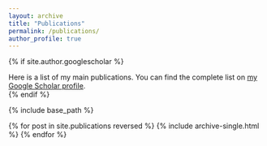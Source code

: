 ```yaml
---
layout: archive
title: "Publications"
permalink: /publications/
author_profile: true
---
```


{% if site.author.googlescholar %}
  <div class="wordwrap"> Here is a list of my main publications. You can find the complete list on <a href="{{(https://scholar.google.com/citations?user=_Vg1IrUAAAAJ&hl=pt-BR})}">my Google Scholar profile</a>.</div>
{% endif %}

{% include base_path %}

{% for post in site.publications reversed %}
  {% include archive-single.html %}
{% endfor %}
